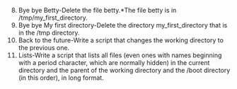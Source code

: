 8. Bye bye Betty-Delete the file betty.*The file betty is in /tmp/my_first_directory.
9. Bye bye My first directory-Delete the directory my_first_directory that is in the /tmp directory.
10. Back to the future-Write a script that changes the working directory to the previous one.
11. Lists-Write a script that lists all files (even ones with names beginning with a period character, which are normally hidden) in the current directory and the parent of the working directory and the /boot directory (in this order), in long format.
